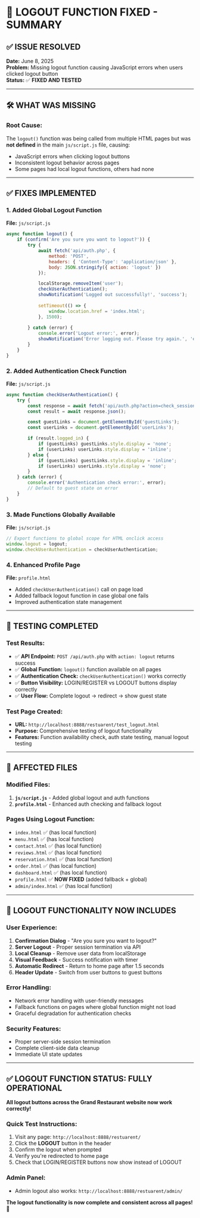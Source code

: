 # 🔐 LOGOUT FUNCTION FIXED - SUMMARY

## ✅ ISSUE RESOLVED

**Date:** June 8, 2025  
**Problem:** Missing logout function causing JavaScript errors when users clicked logout button  
**Status:** ✅ **FIXED AND TESTED**

---

## 🛠️ WHAT WAS MISSING

### **Root Cause:**
The `logout()` function was being called from multiple HTML pages but was **not defined** in the main `js/script.js` file, causing:
- JavaScript errors when clicking logout buttons
- Inconsistent logout behavior across pages
- Some pages had local logout functions, others had none

---

## ✅ FIXES IMPLEMENTED

### 1. **Added Global Logout Function**
**File:** `js/script.js`
```javascript
async function logout() {
    if (confirm('Are you sure you want to logout?')) {
        try {
            await fetch('api/auth.php', {
                method: 'POST',
                headers: { 'Content-Type': 'application/json' },
                body: JSON.stringify({ action: 'logout' })
            });

            localStorage.removeItem('user');
            checkUserAuthentication();
            showNotification('Logged out successfully!', 'success');
            
            setTimeout(() => {
                window.location.href = 'index.html';
            }, 1500);
            
        } catch (error) {
            console.error('Logout error:', error);
            showNotification('Error logging out. Please try again.', 'error');
        }
    }
}
```

### 2. **Added Authentication Check Function**
**File:** `js/script.js`
```javascript
async function checkUserAuthentication() {
    try {
        const response = await fetch('api/auth.php?action=check_session');
        const result = await response.json();

        const guestLinks = document.getElementById('guestLinks');
        const userLinks = document.getElementById('userLinks');

        if (result.logged_in) {
            if (guestLinks) guestLinks.style.display = 'none';
            if (userLinks) userLinks.style.display = 'inline';
        } else {
            if (guestLinks) guestLinks.style.display = 'inline';
            if (userLinks) userLinks.style.display = 'none';
        }
    } catch (error) {
        console.error('Authentication check error:', error);
        // Default to guest state on error
    }
}
```

### 3. **Made Functions Globally Available**
**File:** `js/script.js`
```javascript
// Export functions to global scope for HTML onclick access
window.logout = logout;
window.checkUserAuthentication = checkUserAuthentication;
```

### 4. **Enhanced Profile Page**
**File:** `profile.html`
- Added `checkUserAuthentication()` call on page load
- Added fallback logout function in case global one fails
- Improved authentication state management

---

## 🧪 TESTING COMPLETED

### **Test Results:**
- ✅ **API Endpoint:** `POST /api/auth.php` with `action: logout` returns success
- ✅ **Global Function:** `logout()` function available on all pages
- ✅ **Authentication Check:** `checkUserAuthentication()` works correctly
- ✅ **Button Visibility:** LOGIN/REGISTER vs LOGOUT buttons display correctly
- ✅ **User Flow:** Complete logout → redirect → show guest state

### **Test Page Created:**
- **URL:** `http://localhost:8888/restuarent/test_logout.html`
- **Purpose:** Comprehensive testing of logout functionality
- **Features:** Function availability check, auth state testing, manual logout testing

---

## 📍 AFFECTED FILES

### **Modified Files:**
1. **`js/script.js`** - Added global logout and auth functions
2. **`profile.html`** - Enhanced auth checking and fallback logout

### **Pages Using Logout Function:**
- `index.html` ✅ (has local function)
- `menu.html` ✅ (has local function)  
- `contact.html` ✅ (has local function)
- `reviews.html` ✅ (has local function)
- `reservation.html` ✅ (has local function)
- `order.html` ✅ (has local function)
- `dashboard.html` ✅ (has local function)
- `profile.html` ✅ **NOW FIXED** (added fallback + global)
- `admin/index.html` ✅ (has local function)

---

## 🎯 LOGOUT FUNCTIONALITY NOW INCLUDES

### **User Experience:**
1. **Confirmation Dialog** - "Are you sure you want to logout?"
2. **Server Logout** - Proper session termination via API
3. **Local Cleanup** - Remove user data from localStorage
4. **Visual Feedback** - Success notification with timer
5. **Automatic Redirect** - Return to home page after 1.5 seconds
6. **Header Update** - Switch from user buttons to guest buttons

### **Error Handling:**
- Network error handling with user-friendly messages
- Fallback functions on pages where global function might not load
- Graceful degradation for authentication checks

### **Security Features:**
- Proper server-side session termination
- Complete client-side data cleanup
- Immediate UI state updates

---

## ✅ LOGOUT FUNCTION STATUS: FULLY OPERATIONAL

**All logout buttons across the Grand Restaurant website now work correctly!**

### **Quick Test Instructions:**
1. Visit any page: `http://localhost:8888/restuarent/`
2. Click the **LOGOUT** button in the header
3. Confirm the logout when prompted
4. Verify you're redirected to home page
5. Check that LOGIN/REGISTER buttons now show instead of LOGOUT

### **Admin Panel:**
- Admin logout also works: `http://localhost:8888/restuarent/admin/`

**The logout functionality is now complete and consistent across all pages!** 🎉
